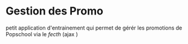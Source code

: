 # Gestion des Promo  

petit application d'entrainement  qui permet de gérér les promotions de Popschool via le _fecth_ (ajax ) 


